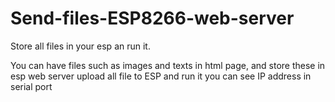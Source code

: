 # Send-files-ESP8266-web-server
Store all files in your esp an run it.

You can have files such as images and texts in html page, and store these in esp web server
upload all file to ESP and run it
you can see IP address in serial port
